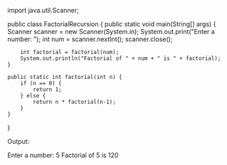 
import java.util.Scanner;

public class FactorialRecursion {
    public static void main(String[] args) {
        Scanner scanner = new Scanner(System.in);
        System.out.print("Enter a number: ");
        int num = scanner.nextInt();
        scanner.close();

        int factorial = factorial(num);
        System.out.println("Factorial of " + num + " is " + factorial);
    }

    public static int factorial(int n) {
        if (n == 0) {
            return 1;
        } else {
            return n * factorial(n-1);
        }
    }
}

Output:

Enter a number: 5
Factorial of 5 is 120
```# Fact--recursion-
